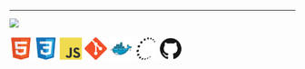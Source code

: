 
---
![](https://github-readme-stats.vercel.app/api/top-langs/?username=zizwar&hide=html&layout=compact&theme=tokyonight)



<img height="40" src="https://raw.githubusercontent.com/devicons/devicon/master/icons/html5/html5-original.svg"> <img height="40" src="https://raw.githubusercontent.com/devicons/devicon/master/icons/css3/css3-original.svg"> <img height="40" src="https://raw.githubusercontent.com/devicons/devicon/master/icons/javascript/javascript-original.svg"> <img height="40" src="https://raw.githubusercontent.com/devicons/devicon/master/icons/git/git-original.svg"> <img height="40" src="https://raw.githubusercontent.com/devicons/devicon/master/icons/docker/docker-original.svg"> <img height="40" src="https://raw.githubusercontent.com/devicons/devicon/master/icons/ssh/ssh-original.svg"> <img height="40" src="https://raw.githubusercontent.com/devicons/devicon/master/icons/github/github-original.svg"> 



